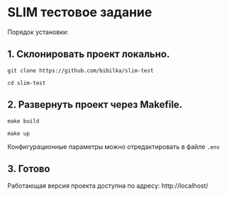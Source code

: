 # SLIM тестовое задание
Порядок установки:
## 1. Склонировать проект локально.
`git clone https://github.com/bibilka/slim-test`

`cd slim-test`
## 2. Развернуть проект через Makefile.

`make build`

`make up`

Конфигурационные параметры можно отредактировать в файле `.env`

## 3. Готово

Работающая версия проекта доступна по адресу: http://localhost/